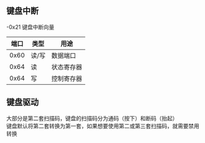 ## 键盘中断

-0x21 键盘中断向量

|端口|类型|用途|
|---|---|---|
|0x60|读/写|数据端口|
|0x64|读|状态寄存器|
|0x64|写|控制寄存器|

## 键盘驱动
大部分是第二套扫描码，键盘的扫描码分为通码（按下）和断码（抬起）  
键盘默认将第二套转换为第一套，如果想要使用第二或第三套扫描码，就需要禁用转换
